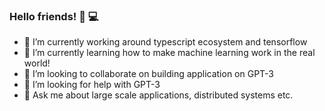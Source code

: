 ### Hello friends! 👋 💻

<!--
**yanarp/yanarp** is a ✨ _special_ ✨ repository because its `README.md` (this file) appears on your GitHub profile. -->

- 🔭 I’m currently working around typescript ecosystem and tensorflow
- 🌱 I’m currently learning how to make machine learning work in the real world!
- 👯 I’m looking to collaborate on building application on GPT-3
- 🤔 I’m looking for help with GPT-3
- 💬 Ask me about large scale applications, distributed systems etc.
